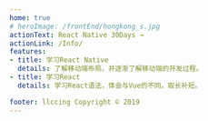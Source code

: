 ```yaml
---
home: true
# heroImage: /frontEnd/hongkong_s.jpg
actionText: React Native 30Days →
actionLink: /Info/
features:
- title: 学习React Native
  details: 了解移动端布局，并逐渐了解移动端的开发过程。
- title: 学习React
  details: 学习React语法，体会与Vue的不同，取长补短。

footer: llccing Copyright © 2019
---
```



